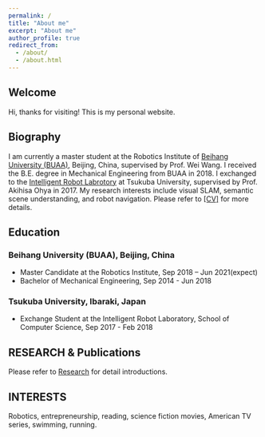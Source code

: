 ```yaml
---
permalink: /
title: "About me"
excerpt: "About me"
author_profile: true
redirect_from: 
  - /about/
  - /about.html
---
```


## Welcome
Hi, thanks for visiting! This is my personal website.

## Biography
I am currently a master student at the Robotics Institute of [Beihang University (BUAA)](https://ev.buaa.edu.cn/), Beijing, China, supervised by Prof. Wei Wang. I received the B.E. degree in Mechanical Engineering from BUAA in 2018. I exchanged to the [Intelligent Robot Labrotory](https://www.roboken.iit.tsukuba.ac.jp/en/) at Tsukuba University, supervised by Prof. Akihisa Ohya in 2017. My research interests include visual SLAM, semantic scene understanding, and robot navigation. Please refer to [[CV]](/files/ZiweiLiao_CV.pdf) for more details.

## Education
### Beihang University (BUAA), Beijing, China
* Master Candidate at the Robotics Institute, Sep 2018 – Jun 2021(expect)
* Bachelor of Mechanical Engineering, Sep 2014 - Jun 2018

### Tsukuba University, Ibaraki, Japan
* Exchange Student at the Intelligent Robot Laboratory, School of Computer Science, Sep 2017 - Feb 2018

## RESEARCH & Publications
Please refer to [Research](https://liao-zw.github.io/research/) for detail introductions.

## INTERESTS
Robotics, entrepreneurship, reading, science fiction movies, American TV series, swimming, running.